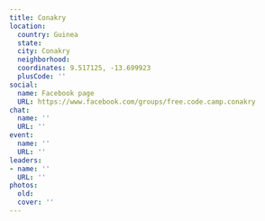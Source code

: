```yaml
---
title: Conakry
location:
  country: Guinea
  state: 
  city: Conakry
  neighborhood: 
  coordinates: 9.517125, -13.699923
  plusCode: ''
social:
  name: Facebook page
  URL: https://www.facebook.com/groups/free.code.camp.conakry
chat:
  name: ''
  URL: ''
event:
  name: ''
  URL: ''
leaders:
- name: ''
  URL: ''
photos:
  old: 
  cover: ''
---
```

